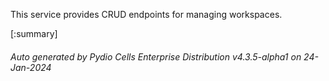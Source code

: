 






This service provides CRUD endpoints for managing workspaces.

[:summary]

###### Auto generated by Pydio Cells Enterprise Distribution v4.3.5-alpha1 on 24-Jan-2024
